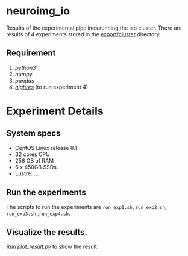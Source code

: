 # neuroimg_io
Results of the experimental pipelines running the lab cluster.
There are results of 4 experiments stored in the [export/cluster](export/cluster/) directory.
    
## Requirement
1. *python3*
2. *numpy*
3. *pandas*
4. [*nighres*](https://nighres.readthedocs.io/en/latest/) (to run experiment 4)

# Experiment Details
## System specs
- CentOS Linux release 8.1
- 32 cores CPU
- 256 GB of RAM
- 6 x 450GB SSDs.
- Lustre: ...

## Run the experiments
The scripts to run the experiments are `run_exp1.sh`, `run_exp2.sh`, `run_exp3.sh` ,`run_exp4.sh`. 

## Visualize the results.
Run *plot_result.py* to show the result.
